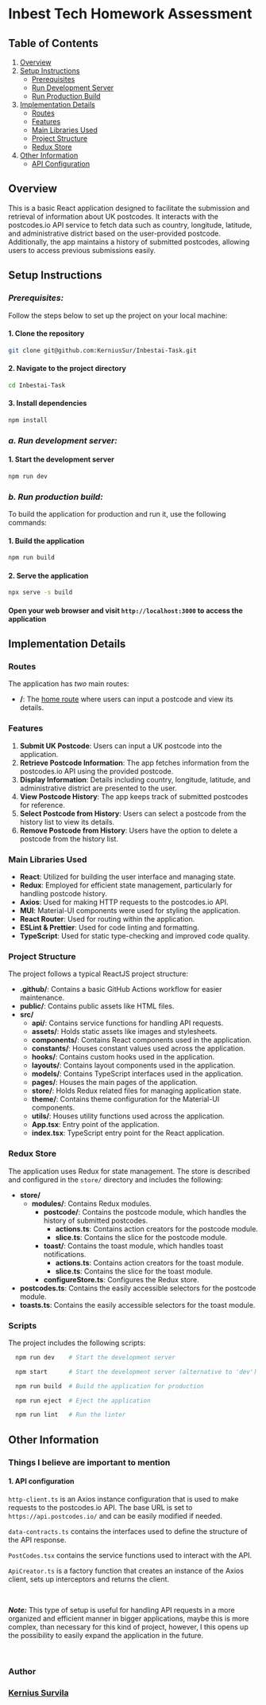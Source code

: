 # Inbest Tech Homework Assessment

## Table of Contents

1. [Overview](#overview)
2. [Setup Instructions](#setup-instructions)
    - [Prerequisites](#prerequisites)
    - [Run Development Server](#a-run-development-server)
    - [Run Production Build](#b-run-production-build)
3. [Implementation Details](#implementation-details)
    - [Routes](#routes)
    - [Features](#features)
    - [Main Libraries Used](#main-libraries-used)
    - [Project Structure](#project-structure)
    - [Redux Store](#redux-store)
4. [Other Information](#things-i-believe-are-important-to-mention)
    - [API Configuration](#1-api-configuration)

## Overview

This is a basic React application designed to facilitate the submission and retrieval of information about UK postcodes. It interacts with the postcodes.io API service to fetch data such as country, longitude, latitude, and administrative district based on the user-provided postcode. Additionally, the app maintains a history of submitted postcodes, allowing users to access previous submissions easily.

## Setup Instructions

### *Prerequisites:*

Follow the steps below to set up the project on your local machine:

#### 1. Clone the repository

```bash
git clone git@github.com:KerniusSur/Inbestai-Task.git
```

#### 2. Navigate to the project directory

```bash
cd Inbestai-Task
```

#### 3. Install dependencies

```bash
npm install
```

### *a. Run development server:*

#### 1. Start the development server

```bash
npm run dev
```

### *b. Run production build:*

To build the application for production and run it, use the following commands:

#### 1. Build the application

```bash
npm run build
```

#### 2. Serve the application

```bash
npx serve -s build
```

#### Open your web browser and visit `http://localhost:3000` to access the application

## Implementation Details

### Routes

The application has *two* main routes:

- **/**: The [home route](http://localhost:3000) where users can input a postcode and view its details.
<!-- - **/history**: The [history route](http://localhost:3000/history) where users can view and manage their postcode history. -->

### Features

1. **Submit UK Postcode**: Users can input a UK postcode into the application.
2. **Retrieve Postcode Information**: The app fetches information from the postcodes.io API using the provided postcode.
3. **Display Information**: Details including country, longitude, latitude, and administrative district are presented to the user.
4. **View Postcode History**: The app keeps track of submitted postcodes for reference.
5. **Select Postcode from History**: Users can select a postcode from the history list to view its details.
6. **Remove Postcode from History**: Users have the option to delete a postcode from the history list.

### Main Libraries Used

- **React**: Utilized for building the user interface and managing state.
- **Redux**: Employed for efficient state management, particularly for handling postcode history.
- **Axios**: Used for making HTTP requests to the postcodes.io API.
- **MUI**: Material-UI components were used for styling the application.
- **React Router**: Used for routing within the application.
- **ESLint & Prettier**: Used for code linting and formatting.
- **TypeScript**: Used for static type-checking and improved code quality.

### Project Structure

The project follows a typical ReactJS project structure:

- **.github/**: Contains a basic GitHub Actions workflow for easier maintenance.
- **public/**: Contains public assets like HTML files.
- **src/**
  - **api/**: Contains service functions for handling API requests.
  - **assets/**: Holds static assets like images and stylesheets.
  - **components/**: Contains React components used in the application.
  - **constants/**: Houses constant values used across the application.
  - **hooks/**: Contains custom hooks used in the application.
  - **layouts/**: Contains layout components used in the application.
  - **models/**: Contains TypeScript interfaces used in the application.
  - **pages/**: Houses the main pages of the application.
  - **store/**: Holds Redux related files for managing application state.
  - **theme/**: Contains theme configuration for the Material-UI components.
  - **utils/**: Houses utility functions used across the application.
  - **App.tsx**: Entry point of the application.
  - **index.tsx**: TypeScript entry point for the React application.

### Redux Store

The application uses Redux for state management. The store is described and configured in the `store/` directory and includes the following:

- **store/**
  - **modules/**: Contains Redux modules.
    - **postcode/**: Contains the postcode module, which handles the history of submitted postcodes.
      - **actions.ts**: Contains action creators for the postcode module.
      - **slice.ts**: Contains the slice for the postcode module.
    - **toast/**: Contains the toast module, which handles toast notifications.
      - **actions.ts**: Contains action creators for the toast module.
      - **slice.ts**: Contains the slice for the toast module.
    - **configureStore.ts**: Configures the Redux store.
- **postcodes.ts**: Contains the easily accessible selectors for the postcode module.
- **toasts.ts**: Contains the easily accessible selectors for the toast module.

### Scripts

The project includes the following scripts:

```bash
  npm run dev    # Start the development server
```

```bash
  npm start      # Start the development server (alternative to 'dev')
```

```bash
  npm run build  # Build the application for production
```

```bash
  npm run eject  # Eject the application
```

```bash
  npm run lint   # Run the linter
```

## Other Information

<!-- ### Things I would have done differently -->
<!-- ### Things I would have liked to add -->
### Things I believe are important to mention

#### 1. **API configuration**

`http-client.ts` is an Axios instance configuration that is used to make requests to the postcodes.io API. The base URL is set to `https://api.postcodes.io/` and can be easily modified if needed.

`data-contracts.ts` contains the interfaces used to define the structure of the API response.

`PostCodes.tsx` contains the service functions used to interact with the API.

`ApiCreator.ts` is a factory function that creates an instance of the Axios client, sets up interceptors and returns the client.

<br/>

***Note:*** This type of setup is useful for handling API requests in a more organized and efficient manner in bigger applications, maybe this is more complex, than necessary for this kind of project, however, I this opens up the possibility to easily expand the application in the future.

<br/>

### **Author**

### [Kernius Survila](https://github.com/KerniusSur)
